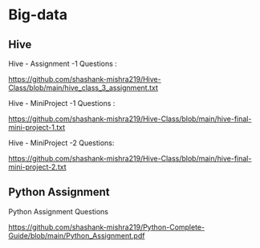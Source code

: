 # Big-data

## Hive

 Hive - Assignment -1 Questions :

https://github.com/shashank-mishra219/Hive-Class/blob/main/hive_class_3_assignment.txt


Hive - MiniProject -1 Questions :

https://github.com/shashank-mishra219/Hive-Class/blob/main/hive-final-mini-project-1.txt

Hive - MiniProject -2 Questions:

https://github.com/shashank-mishra219/Hive-Class/blob/main/hive-final-mini-project-2.txt


## Python Assignment

Python Assignment Questions

https://github.com/shashank-mishra219/Python-Complete-Guide/blob/main/Python_Assignment.pdf
